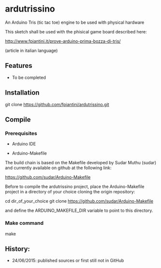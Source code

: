 # ardutrissino
An Arduino Tris (tic tac toe) engine to be used with physical hardware

This sketch shall be used with the phisical game board described here:

  http://www.fpiantini.it/prove-arduino-prima-bozza-di-tris/

(article in italian language)

## Features

- To be completed


## Installation

   git clone https://github.com/fpiantini/ardutrissino.git


## Compile

### Prerequisites

- Arduino IDE

- Arduino-Makefile

The build chain is based on the Makefile developed
by Sudar Muthu (sudar) and currently available on
github at the following link:

   https://github.com/sudar/Arduino-Makefile


Before to compile the ardutrissino project, place the
Arduino-Makefile project in a directory of your choice
cloning the origin repository:

   cd dir_of_your_choice
   git clone https://github.com/sudar/Arduino-Makefile

and define the ARDUINO_MAKEFILE_DIR variable to point to
this directory.


### Make command

   make


## History:
- 24/06/2015: published sources or first still not in GitHub

